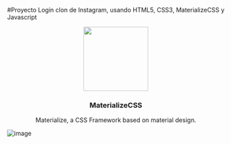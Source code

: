 
#Proyecto Login clon de Instagram, usando HTML5, CSS3, MaterializeCSS y Javascript


<p align="center">
  <a href="http://materializecss.com/">
    <img src="http://materializecss.com/res/materialize.svg" width="150">
  </a>
</p>

<h3 align="center">MaterializeCSS</h3>

<p align="center">
  Materialize, a CSS Framework based on material design.
  

![image](https://user-images.githubusercontent.com/30531913/232688155-f6dd44a3-a35c-458f-b4c1-63424fb7f7b7.png)
